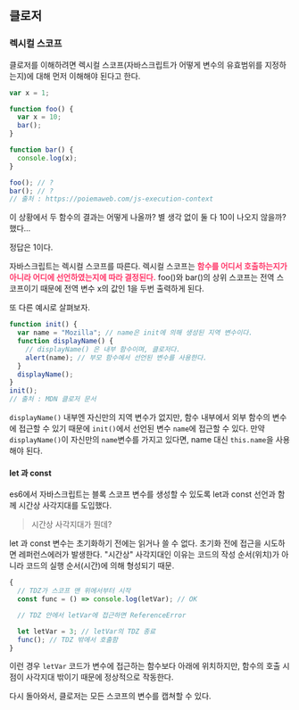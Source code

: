 ## 클로저

### 렉시컬 스코프

클로저를 이해하려면 렉시컬 스코프(자바스크립트가 어떻게 변수의 유효범위를 지정하는지)에 대해 먼저 이해해야 된다고 한다.

```js
var x = 1;

function foo() {
  var x = 10;
  bar();
}

function bar() {
  console.log(x);
}

foo(); // ?
bar(); // ?
// 출처 : https://poiemaweb.com/js-execution-context
```

이 상황에서 두 함수의 결과는 어떻게 나올까? 별 생각 없이 둘 다 10이 나오지 않을까? 했다...

정답은 1이다.

자바스크립트는 렉시컬 스코프를 따른다. 렉시컬 스코프는 **<span style="color: rgb(255, 54, 104)">함수를 어디서 호출하는지가 아니라 어디에 선언하였는지에 따라 결정된다.</span>**
foo()와 bar()의 상위 스코프는 전역 스코프이기 때문에 전역 변수 x의 값인 1을 두번 출력하게 된다.

또 다른 예시로 살펴보자.

```js
function init() {
  var name = "Mozilla"; // name은 init에 의해 생성된 지역 변수이다.
  function displayName() {
    // displayName() 은 내부 함수이며, 클로저다.
    alert(name); // 부모 함수에서 선언된 변수를 사용한다.
  }
  displayName();
}
init();
// 출처 : MDN 클로저 문서
```

`displayName()` 내부엔 자신만의 지역 변수가 없지만, 함수 내부에서 외부 함수의 변수에 접근할 수 있기 때문에 `init()`에서 선언된 변수 `name`에 접근할 수 있다. 만약 `displayName()`이 자신만의 `name`변수를 가지고 있다면, name 대신 `this.name`을 사용해야 된다.

#### let 과 const

es6에서 자바스크립트는 블록 스코프 변수를 생성할 수 있도록 let과 const 선언과 함께 시간상 사각지대를 도입했다.

> 시간상 사각지대가 뭔데?

let 과 const 변수는 초기화하기 전에는 읽거나 쓸 수 없다. 초기화 전에 접근을 시도하면 레퍼런스에러가 발생한다. "시간상" 사각지대인 이유는 코드의 작성 순서(위치)가 아니라 코드의 실행 순서(시간)에 의해 형성되기 때문.

```js
{
  // TDZ가 스코프 맨 위에서부터 시작
  const func = () => console.log(letVar); // OK

  // TDZ 안에서 letVar에 접근하면 ReferenceError

  let letVar = 3; // letVar의 TDZ 종료
  func(); // TDZ 밖에서 호출함
}
```

이런 경우 `letVar` 코드가 변수에 접근하는 함수보다 아래에 위치하지만, 함수의 호출 시점이 사각지대 밖이기 때문에 정상적으로 작동한다.

다시 돌아와서, 클로저는 모든 스코프의 변수를 캡쳐할 수 있다.
